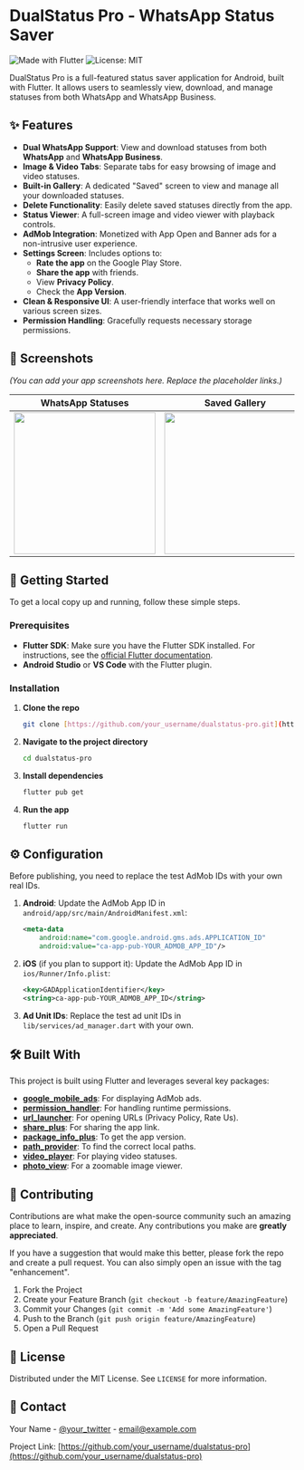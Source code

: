 # DualStatus Pro - WhatsApp Status Saver

![Made with Flutter](https://img.shields.io/badge/Made%20with-Flutter-1C86F2.svg)
![License: MIT](https://img.shields.io/badge/License-MIT-yellow.svg)

DualStatus Pro is a full-featured status saver application for Android, built with Flutter. It allows users to seamlessly view, download, and manage statuses from both WhatsApp and WhatsApp Business.

## ✨ Features

- **Dual WhatsApp Support**: View and download statuses from both **WhatsApp** and **WhatsApp Business**.
- **Image & Video Tabs**: Separate tabs for easy browsing of image and video statuses.
- **Built-in Gallery**: A dedicated "Saved" screen to view and manage all your downloaded statuses.
- **Delete Functionality**: Easily delete saved statuses directly from the app.
- **Status Viewer**: A full-screen image and video viewer with playback controls.
- **AdMob Integration**: Monetized with App Open and Banner ads for a non-intrusive user experience.
- **Settings Screen**: Includes options to:
  - **Rate the app** on the Google Play Store.
  - **Share the app** with friends.
  - View **Privacy Policy**.
  - Check the **App Version**.
- **Clean & Responsive UI**: A user-friendly interface that works well on various screen sizes.
- **Permission Handling**: Gracefully requests necessary storage permissions.

## 📸 Screenshots

*(You can add your app screenshots here. Replace the placeholder links.)*

| WhatsApp Statuses | Saved Gallery | Settings |
| :---: |:---:|:---:|
| <img src="https://placehold.co/300x600/FFFFFF/000000?text=WhatsApp+Screen" width="250"> | <img src="https://placehold.co/300x600/FFFFFF/000000?text=Saved+Screen" width="250"> | <img src="https://placehold.co/300x600/FFFFFF/000000?text=Settings+Screen" width="250"> |

## 🚀 Getting Started

To get a local copy up and running, follow these simple steps.

### Prerequisites

- **Flutter SDK**: Make sure you have the Flutter SDK installed. For instructions, see the [official Flutter documentation](https://flutter.dev/docs/get-started/install).
- **Android Studio** or **VS Code** with the Flutter plugin.

### Installation

1.  **Clone the repo**
    ```sh
    git clone [https://github.com/your_username/dualstatus-pro.git](https://github.com/your_username/dualstatus-pro.git)
    ```
2.  **Navigate to the project directory**
    ```sh
    cd dualstatus-pro
    ```
3.  **Install dependencies**
    ```sh
    flutter pub get
    ```
4.  **Run the app**
    ```sh
    flutter run
    ```

## ⚙️ Configuration

Before publishing, you need to replace the test AdMob IDs with your own real IDs.

1.  **Android**: Update the AdMob App ID in `android/app/src/main/AndroidManifest.xml`:
    ```xml
    <meta-data
        android:name="com.google.android.gms.ads.APPLICATION_ID"
        android:value="ca-app-pub-YOUR_ADMOB_APP_ID"/>
    ```

2.  **iOS** (if you plan to support it): Update the AdMob App ID in `ios/Runner/Info.plist`:
    ```xml
    <key>GADApplicationIdentifier</key>
    <string>ca-app-pub-YOUR_ADMOB_APP_ID</string>
    ```

3.  **Ad Unit IDs**: Replace the test ad unit IDs in `lib/services/ad_manager.dart` with your own.

## 🛠 Built With

This project is built using Flutter and leverages several key packages:

- **[google_mobile_ads](https://pub.dev/packages/google_mobile_ads)**: For displaying AdMob ads.
- **[permission_handler](https://pub.dev/packages/permission_handler)**: For handling runtime permissions.
- **[url_launcher](https://pub.dev/packages/url_launcher)**: For opening URLs (Privacy Policy, Rate Us).
- **[share_plus](https://pub.dev/packages/share_plus)**: For sharing the app link.
- **[package_info_plus](https://pub.dev/packages/package_info_plus)**: To get the app version.
- **[path_provider](https://pub.dev/packages/path_provider)**: To find the correct local paths.
- **[video_player](https://pub.dev/packages/video_player)**: For playing video statuses.
- **[photo_view](https://pub.dev/packages/photo_view)**: For a zoomable image viewer.

## 🤝 Contributing

Contributions are what make the open-source community such an amazing place to learn, inspire, and create. Any contributions you make are **greatly appreciated**.

If you have a suggestion that would make this better, please fork the repo and create a pull request. You can also simply open an issue with the tag "enhancement".

1.  Fork the Project
2.  Create your Feature Branch (`git checkout -b feature/AmazingFeature`)
3.  Commit your Changes (`git commit -m 'Add some AmazingFeature'`)
4.  Push to the Branch (`git push origin feature/AmazingFeature`)
5.  Open a Pull Request

## 📄 License

Distributed under the MIT License. See `LICENSE` for more information.

## 📧 Contact

Your Name - [@your_twitter](https://twitter.com/your_twitter) - email@example.com

Project Link: [https://github.com/your_username/dualstatus-pro](https://github.com/your_username/dualstatus-pro)
